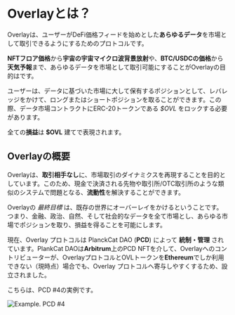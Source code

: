 # Overlayとは？

Overlayは、ユーザーがDeFi価格フィードを始めとした**あらゆるデータ**を市場として取引できるようにするためのプロトコルです。

**NFTフロア価格**から**宇宙の宇宙マイクロ波背景放射**や、**BTC/USDCの価格**から**天気予報**まで、あらゆるデータを市場として取引可能にすることがOverlayの目的はです。

ユーザーは、データに基づいた市場に大して保有するポジションとして、レバレッジをかけて、ロングまたはショートポジションを取ることができます。この際、データ市場コントラクトにERC-20トークンである *$OVL* をロックする必要があります。

全ての**損益**は **$OVL** 建てで表現されます。

## Overlayの概要

Overlayは、**取引相手なし**に、市場取引のダイナミクスを再現することを目的としています。このため、現金で決済される先物や取引所/OTC取引所のような類似のシステムで問題となる、**流動性**を解決することができます。

Overlayの _最終目標_ は、既存の世界にオーバーレイをかけるということです。つまり、金融、政治、自然、そして社会的なデータを全て市場とし、あらゆる市場でポジションを取り、損益を得ることを可能にします。

現在、Overlay プロトコルは PlanckCat DAO (**PCD**) によって **統制・管理** されています。PlankCat DAOは**Arbitrum**上のPCD NFTを介して、Overlayへのコントリビューターが、OverlayプロトコルとOVLトークンを**Ethereum**でしか利用できない（現時点）場合でも、Overlay プロトコルへ寄与しやすくするため、設立されました。

こちらは、PCD #4の実例です。

![Example. PCD #4](./pcd4.avif)

